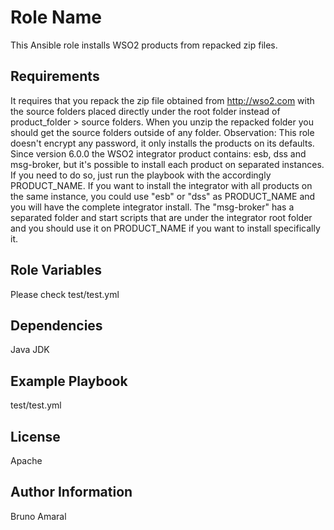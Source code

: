 Role Name
=========

This Ansible role installs WSO2 products from repacked zip files.

Requirements
------------
It requires that you repack the zip file obtained from http://wso2.com with the source folders placed directly under the root folder instead of product_folder > source folders. When you unzip the repacked folder you should get the source folders outside of any folder. Observation: This role doesn't encrypt any password, it only installs the products on its defaults.
Since version 6.0.0 the WSO2 integrator product contains:
esb, dss and msg-broker, but it's possible to install each product
on separated instances. If you need to do so, just run the playbook
with the accordingly PRODUCT_NAME. If you want to install the
integrator with all products on the same instance, you could use "esb" or "dss"
as PRODUCT_NAME and you will have the complete integrator install. The "msg-broker"
has a separated folder and start scripts that are under the integrator root folder
and you should use it on PRODUCT_NAME if you want to install specifically it.

Role Variables
--------------
Please check test/test.yml

Dependencies
------------
Java JDK

Example Playbook
----------------
test/test.yml

License
-------

Apache

Author Information
------------------

Bruno Amaral
